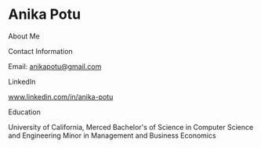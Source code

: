 # Anika Potu
About Me


Contact Information

Email: anikapotu@gmail.com

LinkedIn

www.linkedin.com/in/anika-potu 


Education

University of California, Merced
Bachelor's of Science in Computer Science and Engineering
Minor in Management and Business Economics
   
